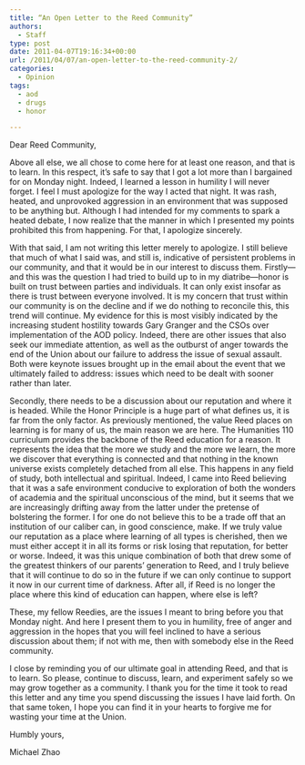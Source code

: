 ```yaml
---
title: “An Open Letter to the Reed Community”
authors: 
  - Staff
type: post
date: 2011-04-07T19:16:34+00:00
url: /2011/04/07/an-open-letter-to-the-reed-community-2/
categories:
  - Opinion
tags:
  - aod
  - drugs
  - honor

---
```

Dear Reed Community,

Above all else, we all chose to come here for at least one reason, and that is to learn. In this respect, it’s safe to say that I got a lot more than I bargained for on Monday night. Indeed, I learned a lesson in humility I will never forget. I feel I must apologize for the way I acted that night. It was rash, heated, and unprovoked aggression in an environment that was supposed to be anything but. Although I had intended for my comments to spark a heated debate, I now realize that the manner in which I presented my points prohibited this from happening. For that, I apologize sincerely.

With that said, I am not writing this letter merely to apologize. I still believe that much of what I said was, and still is, indicative of persistent problems in our community, and that it would be in our interest to discuss them. Firstly—and this was the question I had tried to build up to in my diatribe—honor is built on trust between parties and individuals. It can only exist insofar as there is trust between everyone involved. It is my concern that trust within our community is on the decline and if we do nothing to reconcile this, this trend will continue. My evidence for this is most visibly indicated by the increasing student hostility towards Gary Granger and the CSOs over implementation of the AOD policy. Indeed, there are other issues that also seek our immediate attention, as well as the outburst of anger towards the end of the Union about our failure to address the issue of sexual assault. Both were keynote issues brought up in the email about the event that we ultimately failed to address: issues which need to be dealt with sooner rather than later.

Secondly, there needs to be a discussion about our reputation and where it is headed. While the Honor Principle is a huge part of what defines us, it is far from the only factor. As previously mentioned, the value Reed places on learning is for many of us, the main reason we are here. The Humanities 110 curriculum provides the backbone of the Reed education for a reason. It represents the idea that the more we study and the more we learn, the more we discover that everything is connected and that nothing in the known universe exists completely detached from all else. This happens in any field of study, both intellectual and spiritual. Indeed, I came into Reed believing that it was a safe environment conducive to exploration of both the wonders of academia and the spiritual unconscious of the mind, but it seems that we are increasingly drifting away from the latter under the pretense of bolstering the former. I for one do not believe this to be a trade off that an institution of our caliber can, in good conscience, make. If we truly value our reputation as a place where learning of all types is cherished, then we must either accept it in all its forms or risk losing that reputation, for better or worse. Indeed, it was this unique combination of both that drew some of the greatest thinkers of our parents’ generation to Reed, and I truly believe that it will continue to do so in the future if we can only continue to support it now in our current time of darkness. After all, if Reed is no longer the place where this kind of education can happen, where else is left?

These, my fellow Reedies, are the issues I meant to bring before you that Monday night. And here I present them to you in humility, free of anger and aggression in the hopes that you will feel inclined to have a serious discussion about them; if not with me, then with somebody else in the Reed community.

I close by reminding you of our ultimate goal in attending Reed, and that is to learn. So please, continue to discuss, learn, and experiment safely so we may grow together as a community. I thank you for the time it took to read this letter and any time you spend discussing the issues I have laid forth. On that same token, I hope you can find it in your hearts to forgive me for wasting your time at the Union.

Humbly yours,
  
Michael Zhao
